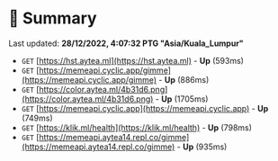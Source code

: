 # 📖 Summary
Last updated: **28/12/2022, 4:07:32 PTG "Asia/Kuala_Lumpur"**

- `GET` [https://hst.aytea.ml](https://hst.aytea.ml) - **Up** (593ms)
- `GET` [https://memeapi.cyclic.app/gimme](https://memeapi.cyclic.app/gimme) - **Up** (886ms)
- `GET` [https://color.aytea.ml/4b31d6.png](https://color.aytea.ml/4b31d6.png) - **Up** (1705ms)
- `GET` [https://memeapi.cyclic.app](https://memeapi.cyclic.app) - **Up** (749ms)
- `GET` [https://klik.ml/health](https://klik.ml/health) - **Up** (798ms)
- `GET` [https://memeapi.aytea14.repl.co/gimme](https://memeapi.aytea14.repl.co/gimme) - **Up** (935ms)
